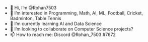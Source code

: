 - 👋 Hi, I’m @Rohan7503
- 👀 I’m interested in Programming, Math, AI, ML, Football, Cricket, Badminton, Table Tennis
- 🌱 I’m currently learning AI and Data Science
- 💞️ I’m looking to collaborate on Computer Science projects?
- 📫 How to reach me: Discord @Rohan_7503 #7672

<!---
Rohan7503/Rohan7503 is a ✨ special ✨ repository because its `README.md` (this file) appears on your GitHub profile.
You can click the Preview link to take a look at your changes.
--->
